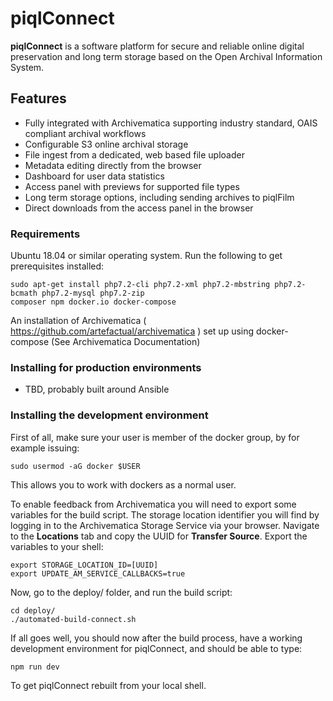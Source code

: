# piqlConnect

**piqlConnect** is a software platform for secure and reliable online digital preservation and long term storage based on the Open Archival Information System.


## Features

- Fully integrated with Archivematica supporting industry standard, OAIS compliant archival workflows
- Configurable S3 online archival storage 
- File ingest from a dedicated, web based file uploader
- Metadata editing directly from the browser
- Dashboard for user data statistics
- Access panel with previews for supported file types
- Long term storage options, including sending archives to piqlFilm
- Direct downloads from the access panel in the browser


### Requirements

Ubuntu 18.04 or similar operating system. Run the following to get prerequisites installed:
```
sudo apt-get install php7.2-cli php7.2-xml php7.2-mbstring php7.2-bcmath php7.2-mysql php7.2-zip
composer npm docker.io docker-compose
```
An installation of Archivematica ( https://github.com/artefactual/archivematica ) set up using docker-compose (See Archivematica Documentation)

### Installing for production environments

- TBD, probably built around Ansible






### Installing the development environment

First of all, make sure your user is member of the docker group, by for example issuing:

```
sudo usermod -aG docker $USER
```

This allows you to work with dockers as a normal user.

To enable feedback from Archivematica you will need to export some variables for the build script.
The storage location identifier you will find by logging in to the Archivematica Storage Service via your browser. Navigate to the **Locations** tab and copy the UUID for **Transfer Source**. Export the variables to your shell:
```
export STORAGE_LOCATION_ID=[UUID]
export UPDATE_AM_SERVICE_CALLBACKS=true
```

Now, go to the deploy/ folder, and run the build script:

```
cd deploy/
./automated-build-connect.sh
```

If all goes well, you should now after the build process, have a working development environment for piqlConnect, and should be able to type:


```
npm run dev

```

To get piqlConnect rebuilt from your local shell.

